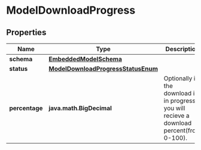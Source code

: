 
# ModelDownloadProgress

## Properties
Name | Type | Description | Notes
------------ | ------------- | ------------- | -------------
**schema** | [**EmbeddedModelSchema**](EmbeddedModelSchema) |  |  [optional]
**status** | [**ModelDownloadProgressStatusEnum**](ModelDownloadProgressStatusEnum) |  |  [optional]
**percentage** | **java.math.BigDecimal** | Optionally if the download is in progress you will recieve a download percent(from 0-100). |  [optional]




